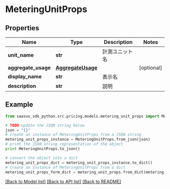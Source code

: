 # MeteringUnitProps


## Properties

Name | Type | Description | Notes
------------ | ------------- | ------------- | -------------
**unit_name** | **str** | 計測ユニット名 | 
**aggregate_usage** | [**AggregateUsage**](AggregateUsage.md) |  | [optional] 
**display_name** | **str** | 表示名 | 
**description** | **str** | 説明 | 

## Example

```python
from saasus_sdk_python.src.pricing.models.metering_unit_props import MeteringUnitProps

# TODO update the JSON string below
json = "{}"
# create an instance of MeteringUnitProps from a JSON string
metering_unit_props_instance = MeteringUnitProps.from_json(json)
# print the JSON string representation of the object
print MeteringUnitProps.to_json()

# convert the object into a dict
metering_unit_props_dict = metering_unit_props_instance.to_dict()
# create an instance of MeteringUnitProps from a dict
metering_unit_props_form_dict = metering_unit_props.from_dict(metering_unit_props_dict)
```
[[Back to Model list]](../README.md#documentation-for-models) [[Back to API list]](../README.md#documentation-for-api-endpoints) [[Back to README]](../README.md)


